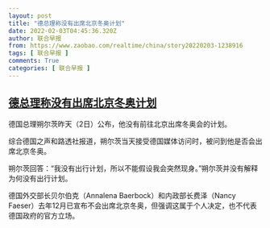 ```yaml
---
layout: post
title: "德总理称没有出席北京冬奥计划"
date: 2022-02-03T04:45:36.320Z
author: 联合早报
from: https://www.zaobao.com/realtime/china/story20220203-1238916
tags: [ 联合早报 ]
comments: True
categories: [ 联合早报 ]
---
```

<!--1643876940000-->
[德总理称没有出席北京冬奥计划](https://www.zaobao.com/realtime/china/story20220203-1238916)
------

<div>
<p>德国总理朔尔茨昨天（2日）公布，他没有前往北京出席冬奥会的计划。</p><p>综合德国之声和路透社报道，朔尔茨当天接受德国媒体访问时，被问到他是否会出席北京冬奥。</p><p>朔尔茨回答：“我没有出行计划，所以不能假设我会突然现身。”朔尔茨并没有解释为何没有出行计划。</p><section id="imu"><div id="dfp-ad-imu1">        </div></section><p>德国外交部长贝尔伯克（Annalena Baerbock）和内政部长费泽（Nancy Faeser）去年12月已宣布不会出席北京冬奥，但强调这属于个人决定，也不代表德国政府的官方立场。</p>      <div class="cx_paywall_placeholder" id="sph_cdp_40"></div>
</div>
